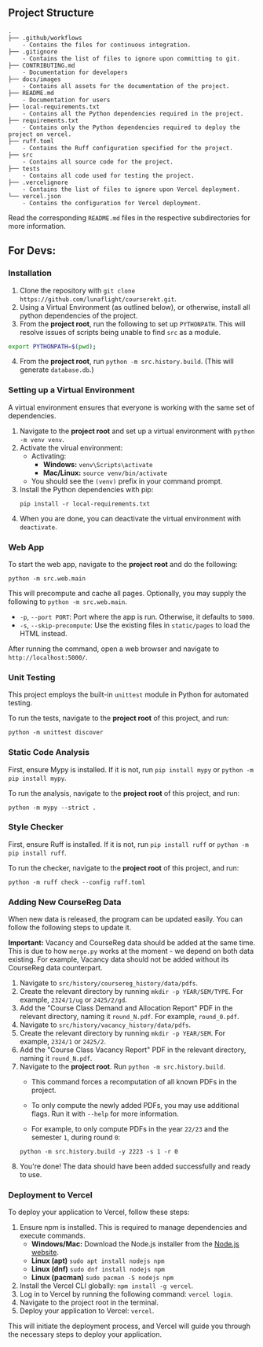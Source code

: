 ## Project Structure

```
.
├── .github/workflows
    - Contains the files for continuous integration.
├── .gitignore
    - Contains the list of files to ignore upon committing to git.
├── CONTRIBUTING.md
    - Documentation for developers
├── docs/images
    - Contains all assets for the documentation of the project.
├── README.md
    - Documentation for users
├── local-requirements.txt
    - Contains all the Python dependencies required in the project.
├── requirements.txt
    - Contains only the Python dependencies required to deploy the project on vercel.
├── ruff.toml
    - Contains the Ruff configuration specified for the project.
├── src
    - Contains all source code for the project.
├── tests
    - Contains all code used for testing the project.
├── .vercelignore
    - Contains the list of files to ignore upon Vercel deployment.
└── vercel.json
    - Contains the configuration for Vercel deployment.
```

Read the corresponding `README.md` files in the respective subdirectories for more information.

## For Devs:

### Installation

1. Clone the repository with `git clone https://github.com/lunaflight/courserekt.git`.
2. Using a Virtual Environment (as outlined below), or otherwise, install all python dependencies of the project.
3. From the **project root**, run the following to set up `PYTHONPATH`. This will resolve issues of scripts being unable to find `src` as a module.
```sh
export PYTHONPATH=$(pwd);
```
4. From the **project root**, run `python -m src.history.build`. (This will generate `database.db`.)

### Setting up a Virtual Environment
A virtual environment ensures that everyone is working with the same set of dependencies.

1. Navigate to the **project root** and set up a virtual environment with `python -m venv venv`.
2. Activate the virual environment:
    - Activating:
        - **Windows:** `venv\Scripts\activate`
        - **Mac/Linux:** `source venv/bin/activate`
    - You should see the `(venv)` prefix in your command prompt.
3. Install the Python dependencies with pip:
    ```shell
    pip install -r local-requirements.txt
    ```
4. When you are done, you can deactivate the virtual environment with `deactivate`.

### Web App

To start the web app, navigate to the **project root** and do the following:

```shell
python -m src.web.main
```

This will precompute and cache all pages.
Optionally, you may supply the following to `python -m src.web.main`.
- `-p`, `--port PORT`: Port where the app is run. Otherwise, it defaults to `5000`.
- `-s`, `--skip-precompute`: Use the existing files in `static/pages` to load the HTML instead.

After running the command, open a web browser and navigate to `http://localhost:5000/`. 

### Unit Testing

This project employs the built-in `unittest` module in Python for automated testing.

To run the tests, navigate to the **project root** of this project, and run:

```shell
python -m unittest discover
```

### Static Code Analysis

First, ensure Mypy is installed. If it is not, run `pip install mypy` or `python -m pip install mypy`.

To run the analysis, navigate to the **project root** of this project, and run:

```shell
python -m mypy --strict .
```

### Style Checker

First, ensure Ruff is installed. If it is not, run `pip install ruff` or `python -m pip install ruff`.

To run the checker, navigate to the **project root** of this project, and run:

```shell
python -m ruff check --config ruff.toml
```

### Adding New CourseReg Data
When new data is released, the program can be updated easily. You can follow the following steps to update it.

**Important:** Vacancy and CourseReg data should be added at the same time. This is due to how `merge.py` works at the moment - we depend on both data existing. For example, Vacancy data should not be added without its CourseReg data counterpart.

1. Navigate to `src/history/coursereg_history/data/pdfs`. 
2. Create the relevant directory by running `mkdir -p YEAR/SEM/TYPE`. For example, `2324/1/ug` or `2425/2/gd`.
3. Add the "Course Class Demand and Allocation Report" PDF in the relevant directory, naming it `round_N.pdf`.
For example, `round_0.pdf`.
4. Navigate to `src/history/vacancy_history/data/pdfs`. 
5. Create the relevant directory by running `mkdir -p YEAR/SEM`. For example, `2324/1` or `2425/2`.
6. Add the "Course Class Vacancy Report" PDF in the relevant directory, naming it `round_N.pdf`.
7. Navigate to the **project root**. Run `python -m src.history.build`.
    - This command forces a recomputation of all known PDFs in the project.

    - To only compute the newly added PDFs, you may use additional flags. Run it with `--help` for more information.

    - For example, to only compute PDFs in the year `22/23` and the semester `1`, during round `0`:
    ```shell
    python -m src.history.build -y 2223 -s 1 -r 0
    ```
8. You're done! The data should have been added successfully and ready to use.

### Deployment to Vercel

To deploy your application to Vercel, follow these steps:

1. Ensure npm is installed. This is required to manage dependencies and execute commands.
    - **Windows/Mac:** Download the Node.js installer from the [Node.js website](https://nodejs.org/en/download/).
    - **Linux (apt)** `sudo apt install nodejs npm`
    - **Linux (dnf)** `sudo dnf install nodejs npm`
    - **Linux (pacman)** `sudo pacman -S nodejs npm`
2. Install the Vercel CLI globally: `npm install -g vercel`.
3. Log in to Vercel by running the following command: `vercel login`.
4. Navigate to the project root in the terminal.
5. Deploy your application to Vercel: `vercel`.

This will initiate the deployment process, and Vercel will guide you through the necessary steps to deploy your application.
